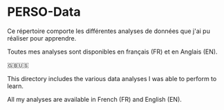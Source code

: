 # PERSO-Data

Ce répertoire comporte les différentes analyses de données que j'ai pu réaliser pour apprendre.

Toutes mes analyses sont disponibles en français (FR) et en Anglais (EN).

🇬🇧🇺🇸

This directory includes the various data analyses I was able to perform to learn.

All my analyses are available in French (FR) and English (EN).